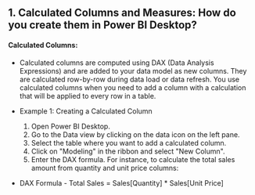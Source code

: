 ## 1. Calculated Columns and Measures: How do you create them in Power BI Desktop?
#### Calculated Columns:
- Calculated columns are computed using DAX (Data Analysis Expressions) and are added to your data model as new columns. They are calculated row-by-row during data load or data refresh.
You use calculated columns when you need to add a column with a calculation that will be applied to every row in a table.

- Example 1: Creating a Calculated Column
  1. Open Power BI Desktop.
  2. Go to the Data view by clicking on the data icon on the left pane.
  3. Select the table where you want to add a calculated column.
  4. Click on "Modeling" in the ribbon and select "New Column".
  5. Enter the DAX formula. For instance, to calculate the total sales amount from quantity and unit price columns:
- DAX Formula -
  Total Sales = Sales[Quantity] * Sales[Unit Price]
